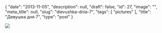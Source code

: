 {
    "date": "2013-11-05",
    "description": null,
    "draft": false,
    "id": 27,
    "image": "",
    "meta_title": null,
    "slug": "dievushka-dnia-7",
    "tags": [
        "pictures"
    ],
    "title": "Девушка дня 7",
    "type": "post"
}


![](/images/2015/03/girl7.jpg)
